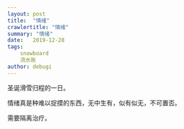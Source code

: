 ```yaml
---
layout: post
title:  "情绪"
crawlertitle: "情绪"
summary: "情绪"
date:   2019-12-28
tags: 
    snowboard
    流水账
author: debugi
---
```



圣诞滑雪归程的一日。  

情绪真是种难以捉摸的东西，无中生有，似有似无，不可置否。  

需要隔离治疗。









